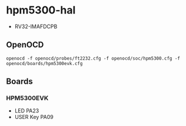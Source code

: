# hpm5300-hal

- RV32-IMAFDCPB

## OpenOCD

```shell
openocd -f openocd/probes/ft2232.cfg -f openocd/soc/hpm5300.cfg -f openocd/boards/hpm5300evk.cfg

```

## Boards

### HPM5300EVK

- LED PA23
- USER Key PA09
